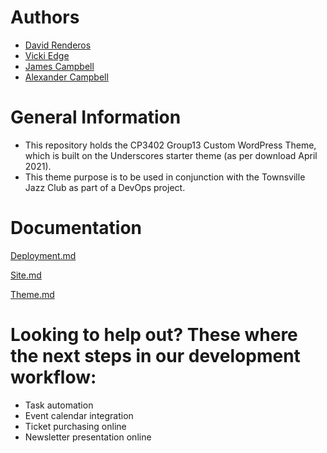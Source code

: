 # Authors
- [David Renderos](https://github.com/davidrenderos)
- [Vicki Edge](https://github.com/vickiedge)
- [James Campbell](https://github.com/jc261936)
- [Alexander Campbell](https://github.com/AlexCampbellJCU)

# General Information
 - This repository holds the CP3402 Group13 Custom WordPress Theme, which is built on the Underscores starter theme (as per download April 2021).
 - This theme purpose is to be used in conjunction with the Townsville Jazz Club as part of a DevOps project. 

# Documentation
[Deployment.md](https://github.com/cp3402-students/cp3402-2021-site-cp3402-2021-team13/blob/main/deployment.md)

[Site.md](https://github.com/cp3402-students/cp3402-2021-site-cp3402-2021-team13/blob/main/site.md)

[Theme.md](https://github.com/cp3402-students/cp3402-2021-site-cp3402-2021-team13/blob/main/theme.md)


# Looking to help out? These where the next steps in our development workflow:
- Task automation 
- Event calendar integration
- Ticket purchasing online
- Newsletter presentation online

